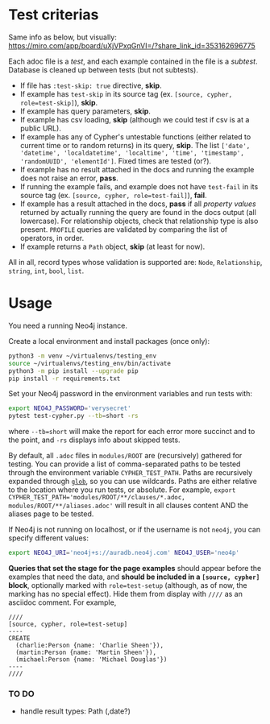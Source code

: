 # Test criterias

Same info as below, but visually: https://miro.com/app/board/uXjVPxqGnVI=/?share_link_id=353162696775

Each adoc file is a _test_, and each example contained in the file is a _subtest_. Database is cleaned up between tests (but not subtests).

- If file has `:test-skip: true` directive, **skip**.
- If example has `test-skip` in its source tag (ex. `[source, cypher, role=test-skip]`), **skip**.
- If example has query parameters, **skip**.
- If example has csv loading, **skip** (although we could test if csv is at a public URL).
- If example has any of Cypher's untestable functions (either related to current time or to random returns) in its query, **skip**. The list `['date', 'datetime', 'localdatetime', 'localtime', 'time', 'timestamp', 'randomUUID', 'elementId']`. Fixed times are tested (or?).
- If example has no result attached in the docs and running the example does not raise an error, **pass**.
- If running the example fails, and example does not have `test-fail` in its source tag (ex. `[source, cypher, role=test-fail]`), **fail**.
- If example has a result attached in the docs, **pass** if all _property values_ returned by actually running the query are found in the docs output (all lowercase). For relationship objects, check that relationship type is also present.
`PROFILE` queries are validated by comparing the list of operators, in order.
- If example returns a `Path` object, **skip** (at least for now).

All in all, record types whose validation is supported are: `Node`, `Relationship`, `string`, `int`, `bool`, `list`.

# Usage
You need a running Neo4j instance.

Create a local environment and install packages (once only):
```bash
python3 -m venv ~/virtualenvs/testing_env
source ~/virtualenvs/testing_env/bin/activate
python3 -m pip install --upgrade pip
pip install -r requirements.txt
```

Set your Neo4j password in the environment variables and run tests with:
```bash
export NEO4J_PASSWORD='verysecret'
pytest test-cypher.py --tb=short -rs
```
where `--tb=short` will make the report for each error more succinct and to the point, and `-rs` displays info about skipped tests.

By default, all `.adoc` files in `modules/ROOT` are (recursively) gathered for testing.
You can provide a list of comma-separated paths to be tested through the environment variable `CYPHER_TEST_PATH`. Paths are recursively expanded through [`glob`](https://docs.python.org/3/library/glob.html), so you can use wildcards. Paths are either relative to the location where you run tests, or absolute.
For example, `export CYPHER_TEST_PATH='modules/ROOT/**/clauses/*.adoc, modules/ROOT/**/aliases.adoc'` will result in all clauses content AND the aliases page to be tested.

If Neo4j is not running on localhost, or if the username is not `neo4j`, you can specify different values:
```bash
export NEO4J_URI='neo4j+s://auradb.neo4j.com' NEO4J_USER='neo4p'
```

**Queries that set the stage for the page examples** should appear before the examples that need the data, and **should be included in a `[source, cypher]` block**, optionally marked with `role=test-setup` (although, as of now, the marking has no special effect).
Hide them from display with `////` as an asciidoc comment.
For example,
```
////
[source, cypher, role=test-setup]
----
CREATE
  (charlie:Person {name: 'Charlie Sheen'}),
  (martin:Person {name: 'Martin Sheen'}),
  (michael:Person {name: 'Michael Douglas'})
----
////
````

### TO DO
- handle result types: Path (,date?)
